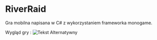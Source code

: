 # RiverRaid
Gra mobilna napisana w C#  z wykorzystaniem frameworka monogame.

Wygląd gry :
![Tekst Alternatywny](Content/riverraid.jpg "Opcjonalny tytul")
